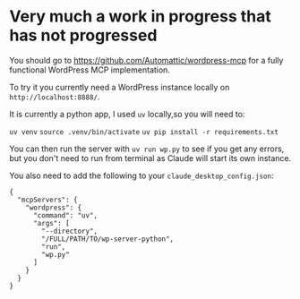 # Very much a work in progress that has not progressed

You should go to https://github.com/Automattic/wordpress-mcp for a fully functional WordPress MCP implementation.

To try it you currently need a WordPress instance locally on `http://localhost:8888/`.

It is currently a python app, I used `uv` locally,so you will need to:

`uv venv`
`source .venv/bin/activate`
`uv pip install -r requirements.txt`

You can then run the server with `uv run wp.py` to see if you get any errors, but you don't need to run from terminal as Claude will start its own instance.

You also need to add the following to your `claude_desktop_config.json`:

```
{
  "mcpServers": {
    "wordpress": {
      "command": "uv",
      "args": [
        "--directory",
        "/FULL/PATH/TO/wp-server-python",
        "run",
        "wp.py"
      ]
    }
  }
}
```
